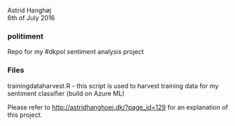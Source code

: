 
   Astrid Hanghøj  
  6th of July 2016 


### politiment
Repo for my #dkpol sentiment analysis project

### Files
trainingdataharvest.R - this script is used to harvest training data for my sentiment classifier (build on Azure ML)


Please refer to http://astridhanghoej.dk/?page_id=129 for an explanation of this project.
